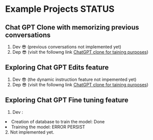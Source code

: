 # Example Projects STATUS

## Chat GPT Clone with memorizing previous conversations

1. Dev 😎 (previous conversations not implemented yet)
2. Dep 😎 (visit the followng link <a href="https://chatgpt-clone-sq.vercel.app/">ChatGPT clone for taining purposes</a>)

## Exploring Chat GPT Edits feature

1. Dev 😎 (the dynamic instruction feature not impemented yet)
2. Dep 😎 (visit the followng link <a href="https://chatgpt-clone-sq.vercel.app/gptEdits">ChatGPT clone for taining purposes</a>)

## Exploring Chat GPT Fine tuning feature

1. Dev :
<li>Creation of database to train the model: Done</li>
<li>Training the model: ERROR PERSIST</li>
2. Not implemented yet.
